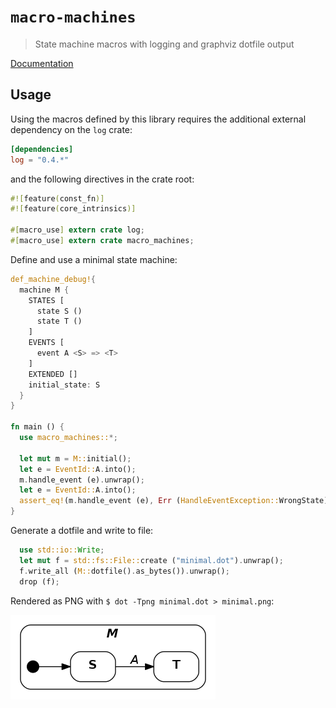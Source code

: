 # `macro-machines`

> State machine macros with logging and graphviz dotfile output

[Documentation](https://spearman.github.io/macro-machines/macro_machines/index.html)

## Usage

Using the macros defined by this library requires the additional external
dependency on the `log` crate:

```toml
[dependencies]
log = "0.4.*"
```

and the following directives in the crate root:

```rust
#![feature(const_fn)]
#![feature(core_intrinsics)]

#[macro_use] extern crate log;
#[macro_use] extern crate macro_machines;
```

Define and use a minimal state machine:

```rust
def_machine_debug!{
  machine M {
    STATES [
      state S ()
      state T ()
    ]
    EVENTS [
      event A <S> => <T>
    ]
    EXTENDED []
    initial_state: S
  }
}

fn main () {
  use macro_machines::*;

  let mut m = M::initial();
  let e = EventId::A.into();
  m.handle_event (e).unwrap();
  let e = EventId::A.into();
  assert_eq!(m.handle_event (e), Err (HandleEventException::WrongState));
}
```

Generate a dotfile and write to file:

```rust
  use std::io::Write;
  let mut f = std::fs::File::create ("minimal.dot").unwrap();
  f.write_all (M::dotfile().as_bytes()).unwrap();
  drop (f);
```

Rendered as PNG with `$ dot -Tpng minimal.dot > minimal.png`:

![](minimal.png)
